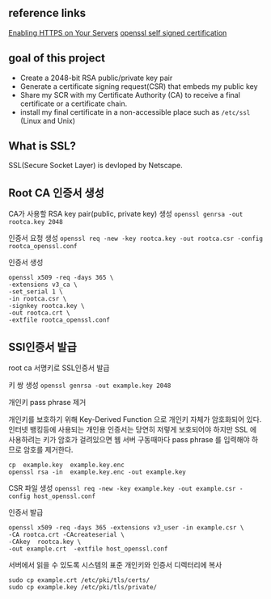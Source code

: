 ## reference links
[Enabling HTTPS on Your Servers](https://web.dev/enabling-https-on-your-servers/)
[openssl self signed certification](https://www.baeldung.com/openssl-self-signed-cert)

## goal of this project
- Create a 2048-bit RSA public/private key pair
- Generate a certificate signing request(CSR) that embeds my public key
- Share my SCR with my Certificate Authority (CA) to receive a final certificate or a certificate chain.
- install my final certificate in a non-accessible place such as ```/etc/ssl``` (Linux and Unix)

## What is SSL?
SSL(Secure Socket Layer) is devloped by Netscape.

## Root CA 인증서 생성
CA가 사용할 RSA key pair(public, private key) 생성
```openssl genrsa -out rootca.key 2048```

인증서 요청 생성
```openssl req -new -key rootca.key -out rootca.csr -config rootca_openssl.conf```

인증서 생성
```
openssl x509 -req -days 365 \
-extensions v3_ca \
-set_serial 1 \
-in rootca.csr \
-signkey rootca.key \
-out rootca.crt \
-extfile rootca_openssl.conf
```

## SSl인증서 발급
root ca 서명키로 SSL인증서 발급

키 쌍 생성
```openssl genrsa -out example.key 2048```

개인키 pass phrase 제거

개인키를 보호하기 위해 Key-Derived Function 으로 개인키 자체가 암호화되어 있다. 인터넷 뱅킹등에 사용되는 개인용 인증서는 당연히 저렇게 보호되어야 하지만 SSL 에 사용하려는 키가 암호가 걸려있으면 웹 서버 구동때마다 pass phrase 를 입력해야 하므로 암호를 제거한다.
```
cp  example.key  example.key.enc
openssl rsa -in  example.key.enc -out example.key
```

CSR 파일 생성
```openssl req -new -key example.key -out example.csr -config host_openssl.conf```

인증서 발급
```
openssl x509 -req -days 365 -extensions v3_user -in example.csr \
-CA rootca.crt -CAcreateserial \
-CAkey  rootca.key \
-out example.crt  -extfile host_openssl.conf
```

서버에서 읽을 수 있도록 시스템의 표준 개인키와 인증서 디렉터리에 복사
```
sudo cp example.crt /etc/pki/tls/certs/
sudo cp example.key /etc/pki/tls/private/
```